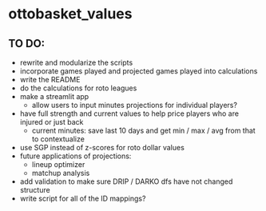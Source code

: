 # ottobasket_values

## TO DO:
- rewrite and modularize the scripts
- incorporate games played and projected games played into calculations
- write the README
- do the calculations for roto leagues
- make a streamlit app
  - allow users to input minutes projections for individual players?
- have full strength and current values to help price players who are injured or just back
  - current minutes: save last 10 days and get min / max / avg from that to contextualize
- use SGP instead of z-scores for roto dollar values
- future applications of projections:
  - lineup optimizer
  - matchup analysis
- add validation to make sure DRIP / DARKO dfs have not changed structure
- write script for all of the ID mappings?
